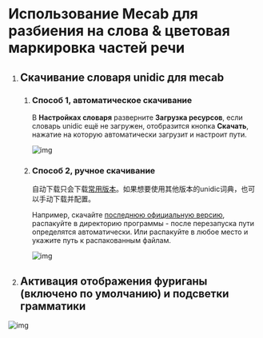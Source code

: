 # Использование Mecab для разбиения на слова & цветовая маркировка частей речи

1. ## Скачивание словаря unidic для mecab

    1. ### Способ 1, автоматическое скачивание

        В **Настройках словаря** разверните **Загрузка ресурсов**, если словарь unidic ещё не загружен, отобразится кнопка **Скачать**, нажатие на которую автоматически загрузит и настроит пути.

        ![img](https://image.lunatranslator.org/zh/unidic.png)

    1. ### Способ 2, ручное скачивание

        自动下载只会下载[常用版本](https://clrd.ninjal.ac.jp/unidic_archive/cwj/2.1.2/unidic-mecab-2.1.2_bin.zip)。如果想要使用其他版本的unidic词典，也可以手动下载并配置。

        Например, скачайте [последнюю официальную версию](https://clrd.ninjal.ac.jp/unidic/), распакуйте в директорию программы - после перезапуска пути определятся автоматически. Или распакуйте в любое место и укажите путь к распакованным файлам.

        ![img](https://image.lunatranslator.org/zh/mecab.png)

1. ## Активация **отображения фуриганы** (включено по умолчанию) и **подсветки грамматики**

![img](https://image.lunatranslator.org/zh/fenci.png)

